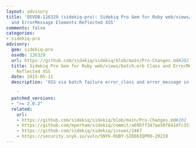 ```yaml
---
layout: advisory
title: 'OSVDB-126329 (sidekiq-pro): Sidekiq Pro Gem for Ruby web/views/batch.erb Class
  and ErrorMessage Elements Reflected XSS'
comments: false
categories:
- sidekiq-pro
advisory:
  gem: sidekiq-pro
  osvdb: 126329
  url: https://github.com/sidekiq/sidekiq/blob/main/Pro-Changes.md#202
  title: Sidekiq Pro Gem for Ruby web/views/batch.erb Class and ErrorMessage Elements
    Reflected XSS
  date: 2015-05-11
  description: 'XSS via batch failure error_class and error_message in Sidekiq::Web

    '
  patched_versions:
  - ">= 2.0.2"
  related:
    url:
    - https://github.com/sidekiq/sidekiq/blob/main/Pro-Changes.md#202
    - https://github.com/mperham/sidekiq/commit/a695ff347ae50f641dfc35189131b232ea0aa1db
    - https://github.com/sidekiq/sidekiq/issues/2467
    - https://security.snyk.io/vuln/SNYK-RUBY-SIDEKIQPRO-20219
---
```

